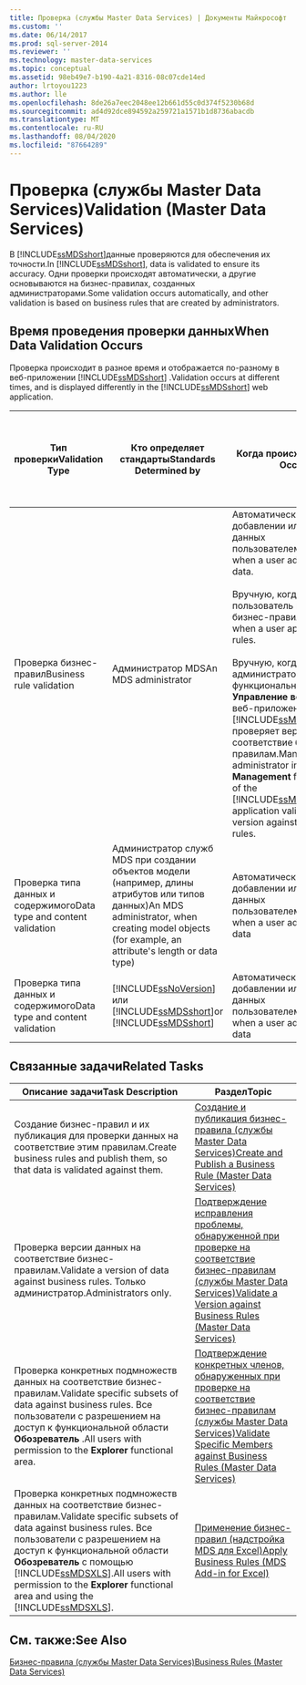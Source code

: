 ```yaml
---
title: Проверка (службы Master Data Services) | Документы Майкрософт
ms.custom: ''
ms.date: 06/14/2017
ms.prod: sql-server-2014
ms.reviewer: ''
ms.technology: master-data-services
ms.topic: conceptual
ms.assetid: 98eb49e7-b190-4a21-8316-08c07cde14ed
author: lrtoyou1223
ms.author: lle
ms.openlocfilehash: 8de26a7eec2048ee12b661d55c0d374f5230b68d
ms.sourcegitcommit: ad4d92dce894592a259721a1571b1d8736abacdb
ms.translationtype: MT
ms.contentlocale: ru-RU
ms.lasthandoff: 08/04/2020
ms.locfileid: "87664289"
---
```

# <a name="validation-master-data-services"></a><span data-ttu-id="18ec7-102">Проверка (службы Master Data Services)</span><span class="sxs-lookup"><span data-stu-id="18ec7-102">Validation (Master Data Services)</span></span>
  <span data-ttu-id="18ec7-103">В [!INCLUDE[ssMDSshort](../includes/ssmdsshort-md.md)]данные проверяются для обеспечения их точности.</span><span class="sxs-lookup"><span data-stu-id="18ec7-103">In [!INCLUDE[ssMDSshort](../includes/ssmdsshort-md.md)], data is validated to ensure its accuracy.</span></span> <span data-ttu-id="18ec7-104">Одни проверки происходят автоматически, а другие основываются на бизнес-правилах, созданных администраторами.</span><span class="sxs-lookup"><span data-stu-id="18ec7-104">Some validation occurs automatically, and other validation is based on business rules that are created by administrators.</span></span>  
  
## <a name="when-data-validation-occurs"></a><span data-ttu-id="18ec7-105">Время проведения проверки данных</span><span class="sxs-lookup"><span data-stu-id="18ec7-105">When Data Validation Occurs</span></span>  
 <span data-ttu-id="18ec7-106">Проверка происходит в разное время и отображается по-разному в веб-приложении [!INCLUDE[ssMDSshort](../includes/ssmdsshort-md.md)] .</span><span class="sxs-lookup"><span data-stu-id="18ec7-106">Validation occurs at different times, and is displayed differently in the [!INCLUDE[ssMDSshort](../includes/ssmdsshort-md.md)] web application.</span></span>  
  
|<span data-ttu-id="18ec7-107">Тип проверки</span><span class="sxs-lookup"><span data-stu-id="18ec7-107">Validation Type</span></span>|<span data-ttu-id="18ec7-108">Кто определяет стандарты</span><span class="sxs-lookup"><span data-stu-id="18ec7-108">Standards Determined by</span></span>|<span data-ttu-id="18ec7-109">Когда происходят</span><span class="sxs-lookup"><span data-stu-id="18ec7-109">When it Occurs</span></span>|<span data-ttu-id="18ec7-110">Отображается в веб-интерфейсе диспетчера основных данных как</span><span class="sxs-lookup"><span data-stu-id="18ec7-110">Displayed in the MasterData Manager web UI as</span></span>|<span data-ttu-id="18ec7-111">Отображается в надстройке Excel как</span><span class="sxs-lookup"><span data-stu-id="18ec7-111">Displayed in the Add-in for Excel as</span></span>|<span data-ttu-id="18ec7-112">Сохраняются ли данные в репозитории MDS?</span><span class="sxs-lookup"><span data-stu-id="18ec7-112">Is Data Saved to the MDS Repository?</span></span>|  
|---------------------|-----------------------------|--------------------|---------------------------------------------------|-------------------------------------------|------------------------------------------|  
|<span data-ttu-id="18ec7-113">Проверка бизнес-правил</span><span class="sxs-lookup"><span data-stu-id="18ec7-113">Business rule validation</span></span>|<span data-ttu-id="18ec7-114">Администратор MDS</span><span class="sxs-lookup"><span data-stu-id="18ec7-114">An MDS administrator</span></span>|<span data-ttu-id="18ec7-115">Автоматически при добавлении или изменении данных пользователем</span><span class="sxs-lookup"><span data-stu-id="18ec7-115">Automatically when a user adds or edits data.</span></span><br /><br /> <span data-ttu-id="18ec7-116">Вручную, когда пользователь применяет бизнес-правила.</span><span class="sxs-lookup"><span data-stu-id="18ec7-116">Manually when a user applies business rules.</span></span><br /><br /> <span data-ttu-id="18ec7-117">Вручную, когда администратор в функциональной зоне **Управление версиями** веб-приложения [!INCLUDE[ssMDSmdm](../includes/ssmdsmdm-md.md)] проверяет версию на соответствие бизнес-правилам.</span><span class="sxs-lookup"><span data-stu-id="18ec7-117">Manually when an administrator in the **Version Management** functional area of the [!INCLUDE[ssMDSmdm](../includes/ssmdsmdm-md.md)] web application validates a version against business rules.</span></span>|<span data-ttu-id="18ec7-118">Ошибки проверки</span><span class="sxs-lookup"><span data-stu-id="18ec7-118">Validation Errors</span></span>|<span data-ttu-id="18ec7-119">ValidationStatus</span><span class="sxs-lookup"><span data-stu-id="18ec7-119">ValidationStatus</span></span>|<span data-ttu-id="18ec7-120">Да</span><span class="sxs-lookup"><span data-stu-id="18ec7-120">Yes</span></span>|  
|<span data-ttu-id="18ec7-121">Проверка типа данных и содержимого</span><span class="sxs-lookup"><span data-stu-id="18ec7-121">Data type and content validation</span></span>|<span data-ttu-id="18ec7-122">Администратор служб MDS при создании объектов модели (например, длины атрибутов или типов данных)</span><span class="sxs-lookup"><span data-stu-id="18ec7-122">An MDS administrator, when creating model objects (for example, an attribute's length or data type)</span></span>|<span data-ttu-id="18ec7-123">Автоматически при добавлении или изменении данных пользователем</span><span class="sxs-lookup"><span data-stu-id="18ec7-123">Automatically when a user adds or edits data</span></span>|<span data-ttu-id="18ec7-124">Ошибки ввода данных</span><span class="sxs-lookup"><span data-stu-id="18ec7-124">Input Errors</span></span>|<span data-ttu-id="18ec7-125">InputStatus</span><span class="sxs-lookup"><span data-stu-id="18ec7-125">InputStatus</span></span>|<span data-ttu-id="18ec7-126">Нет</span><span class="sxs-lookup"><span data-stu-id="18ec7-126">No</span></span>|  
|<span data-ttu-id="18ec7-127">Проверка типа данных и содержимого</span><span class="sxs-lookup"><span data-stu-id="18ec7-127">Data type and content validation</span></span>|[!INCLUDE[ssNoVersion](../includes/ssnoversion-md.md)] <span data-ttu-id="18ec7-128">или [!INCLUDE[ssMDSshort](../includes/ssmdsshort-md.md)]</span><span class="sxs-lookup"><span data-stu-id="18ec7-128">or [!INCLUDE[ssMDSshort](../includes/ssmdsshort-md.md)]</span></span>|<span data-ttu-id="18ec7-129">Автоматически при добавлении или изменении данных пользователем</span><span class="sxs-lookup"><span data-stu-id="18ec7-129">Automatically when a user adds or edits data</span></span>|<span data-ttu-id="18ec7-130">Ошибки ввода данных</span><span class="sxs-lookup"><span data-stu-id="18ec7-130">Input Errors</span></span>|<span data-ttu-id="18ec7-131">InputStatus</span><span class="sxs-lookup"><span data-stu-id="18ec7-131">InputStatus</span></span>|<span data-ttu-id="18ec7-132">Нет</span><span class="sxs-lookup"><span data-stu-id="18ec7-132">No</span></span>|  
  
## <a name="related-tasks"></a><span data-ttu-id="18ec7-133">Связанные задачи</span><span class="sxs-lookup"><span data-stu-id="18ec7-133">Related Tasks</span></span>  
  
|<span data-ttu-id="18ec7-134">Описание задачи</span><span class="sxs-lookup"><span data-stu-id="18ec7-134">Task Description</span></span>|<span data-ttu-id="18ec7-135">Раздел</span><span class="sxs-lookup"><span data-stu-id="18ec7-135">Topic</span></span>|  
|----------------------|-----------|  
|<span data-ttu-id="18ec7-136">Создание бизнес-правил и их публикация для проверки данных на соответствие этим правилам.</span><span class="sxs-lookup"><span data-stu-id="18ec7-136">Create business rules and publish them, so that data is validated against them.</span></span>|[<span data-ttu-id="18ec7-137">Создание и публикация бизнес-правила (службы Master Data Services)</span><span class="sxs-lookup"><span data-stu-id="18ec7-137">Create and Publish a Business Rule &#40;Master Data Services&#41;</span></span>](create-and-publish-a-business-rule-master-data-services.md)|  
|<span data-ttu-id="18ec7-138">Проверка версии данных на соответствие бизнес-правилам.</span><span class="sxs-lookup"><span data-stu-id="18ec7-138">Validate a version of data against business rules.</span></span> <span data-ttu-id="18ec7-139">Только администратор.</span><span class="sxs-lookup"><span data-stu-id="18ec7-139">Administrators only.</span></span>|[<span data-ttu-id="18ec7-140">Подтверждение исправления проблемы, обнаруженной при проверке на соответствие бизнес-правилам (службы Master Data Services)</span><span class="sxs-lookup"><span data-stu-id="18ec7-140">Validate a Version against Business Rules &#40;Master Data Services&#41;</span></span>](../../2014/master-data-services/validate-a-version-against-business-rules-master-data-services.md)|  
|<span data-ttu-id="18ec7-141">Проверка конкретных подмножеств данных на соответствие бизнес-правилам.</span><span class="sxs-lookup"><span data-stu-id="18ec7-141">Validate specific subsets of data against business rules.</span></span> <span data-ttu-id="18ec7-142">Все пользователи с разрешением на доступ к функциональной области **Обозреватель** .</span><span class="sxs-lookup"><span data-stu-id="18ec7-142">All users with permission to the **Explorer** functional area.</span></span>|[<span data-ttu-id="18ec7-143">Подтверждение конкретных членов, обнаруженных при проверке на соответствие бизнес-правилам (службы Master Data Services)</span><span class="sxs-lookup"><span data-stu-id="18ec7-143">Validate Specific Members against Business Rules &#40;Master Data Services&#41;</span></span>](../../2014/master-data-services/validate-specific-members-against-business-rules-master-data-services.md)|  
|<span data-ttu-id="18ec7-144">Проверка конкретных подмножеств данных на соответствие бизнес-правилам.</span><span class="sxs-lookup"><span data-stu-id="18ec7-144">Validate specific subsets of data against business rules.</span></span> <span data-ttu-id="18ec7-145">Все пользователи с разрешением на доступ к функциональной области **Обозреватель** с помощью [!INCLUDE[ssMDSXLS](../includes/ssmdsxls-md.md)].</span><span class="sxs-lookup"><span data-stu-id="18ec7-145">All users with permission to the **Explorer** functional area and using the [!INCLUDE[ssMDSXLS](../includes/ssmdsxls-md.md)].</span></span>|[<span data-ttu-id="18ec7-146">Применение бизнес-правил (надстройка MDS для Excel)</span><span class="sxs-lookup"><span data-stu-id="18ec7-146">Apply Business Rules &#40;MDS Add-in for Excel&#41;</span></span>](microsoft-excel-add-in/apply-business-rules-mds-add-in-for-excel.md)|  
  
## <a name="see-also"></a><span data-ttu-id="18ec7-147">См. также:</span><span class="sxs-lookup"><span data-stu-id="18ec7-147">See Also</span></span>  
 [<span data-ttu-id="18ec7-148">Бизнес-правила (службы Master Data Services)</span><span class="sxs-lookup"><span data-stu-id="18ec7-148">Business Rules &#40;Master Data Services&#41;</span></span>](../../2014/master-data-services/business-rules-master-data-services.md)  
  
  

